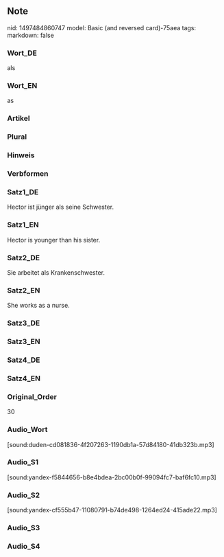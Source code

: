 ## Note
nid: 1497484860747
model: Basic (and reversed card)-75aea
tags: 
markdown: false

### Wort_DE
als

### Wort_EN
as

### Artikel


### Plural


### Hinweis


### Verbformen


### Satz1_DE
Hector ist jünger als seine Schwester.

### Satz1_EN
Hector is younger than his sister.

### Satz2_DE
Sie arbeitet als Krankenschwester.

### Satz2_EN
She works as a nurse.

### Satz3_DE


### Satz3_EN


### Satz4_DE


### Satz4_EN


### Original_Order
30

### Audio_Wort
[sound:duden-cd081836-4f207263-1190db1a-57d84180-41db323b.mp3]

### Audio_S1
[sound:yandex-f5844656-b8e4bdea-2bc00b0f-99094fc7-baf6fc10.mp3]

### Audio_S2
[sound:yandex-cf555b47-11080791-b74de498-1264ed24-415ade22.mp3]

### Audio_S3


### Audio_S4

